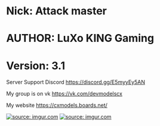 
# Nick: Attack master
# AUTHOR: LuXo KING Gaming
# Version: 3.1

Server Support Discord https://discord.gg/E5myyEy5AN

My group is on vk https://vk.com/devmodelscx

My website https://cxmodels.boards.net/

<a href="https://i.imgur.com/4oV9elK.jpg"><img src="https://i.imgur.com/4oV9elK.jpg" title="source: imgur.com" /></a>
<a href="https://i.imgur.com/mnGNmId.jpg"><img src="https://i.imgur.com/mnGNmId.jpg" title="source: imgur.com" /></a>
